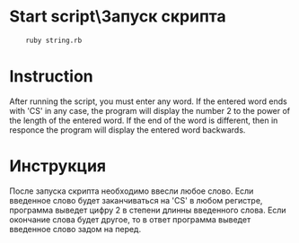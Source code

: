 # Start script\Запуск скрипта

```sh
    ruby string.rb
```

# Instruction

After running the script, you must enter any word. If the entered word ends with 'CS' in any case, the program will display the number 2 to the power of the length of the entered word. If the end of the word is different, then in responce the program will display the entered word backwards.

# Инструкция 

После запуска скрипта необходимо ввесли любое слово. Если введенное слово будет заканчиваться на 'CS' в любом регистре, программа выведет цифру 2 в степени длинны введенного слова. Если окончание слова будет другое, то в ответ программа выведет введенное слово задом на перед.